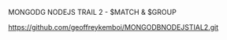 MONGODG NODEJS TRAIL 2 - $MATCH & $GROUP


https://github.com/geoffreykemboi/MONGODBNODEJSTIAL2.git
